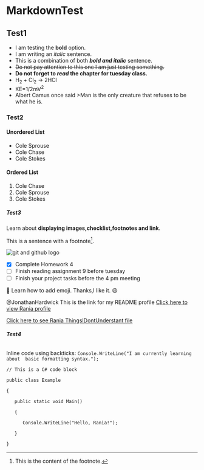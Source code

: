 # MarkdownTest




## **Test1**
 
- I am testing the **bold** option. 
- I am writing an *italic* sentence. 
- This is a combination of both ***bold and italic*** sentence.
- ~~Do not pay attention to this one I am just testing something.~~
- **Do not forget to _read_ the chapter for tuesday class.**
- H<sub>2</sub> + Cl<sub>2</sub> → 2HCl
- KE=1/2mV<sup>2</sup>
- Albert Camus once said >Man is the only creature that refuses to be what he is.

### **Test2**

#### Unordered List

- Cole Sprouse
- Cole Chase
- Cole Stokes

#### Ordered List
1. Cole Chase
2. Cole Sprouse
3. Cole Stokes



##### **Test3**
 Learn about **displaying images,checklist,footnotes and link**.

 This is a sentence with a footnote[^1].

[^1]: This is the content of the footnote.

 ![git and github logo](https://www.freecodecamp.org/news/content/images/2019/11/cover-pic.jpeg)  

- [x] Complete Homework 4
- [ ] Finish reading assignment 9 before tuesday 
- [ ] Finish your  project tasks before the 4 pm meeting 

:open_book: Learn how to add emoji. Thanks,I like it. :smiley: 

@JonathanHardwick This is the link for my README profile
[Click here to view Rania profile](https://github.com/Rania0805/Rania-Anjorin/blob/45fd51816bd3a52c6479b413533752f72c7105e2/README.md)

[Click here to see Rania ThingsIDontUnderstant file](https://github.com/Rania0805/Rania.git)

###### **Test4**

Inline code using backticks: `Console.WriteLine("I am currently learning about  basic formatting syntax.");`

```Csharp
// This is a C# code block 

public class Example 

{ 

   public static void Main() 

   { 

      Console.WriteLine("Hello, Rania!"); 

   } 

} 